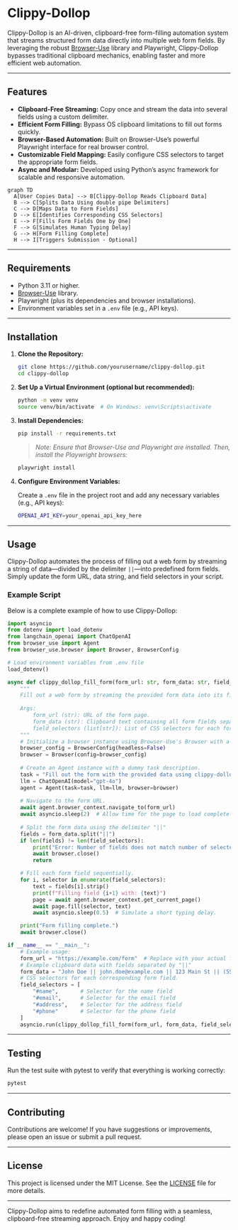 # Clippy-Dollop

Clippy-Dollop is an AI-driven, clipboard-free form-filling automation system that streams structured form data directly into multiple web form fields. By leveraging the robust [Browser-Use](https://github.com/browser-use/browser-use) library and Playwright, Clippy-Dollop bypasses traditional clipboard mechanics, enabling faster and more efficient web automation.

---

## Features

- **Clipboard-Free Streaming:** Copy once and stream the data into several fields using a custom delimiter.
- **Efficient Form Filling:** Bypass OS clipboard limitations to fill out forms quickly.
- **Browser-Based Automation:** Built on Browser-Use’s powerful Playwright interface for real browser control.
- **Customizable Field Mapping:** Easily configure CSS selectors to target the appropriate form fields.
- **Async and Modular:** Developed using Python’s async framework for scalable and responsive automation.

```mermaid
graph TD
  A[User Copies Data] --> B[Clippy-Dollop Reads Clipboard Data]
  B --> C[Splits Data Using double pipe Delimiters]
  C --> D[Maps Data to Form Fields]
  D --> E[Identifies Corresponding CSS Selectors]
  E --> F[Fills Form Fields One by One]
  F --> G[Simulates Human Typing Delay]
  G --> H[Form Filling Complete]
  H --> I[Triggers Submission - Optional]
```

---

## Requirements

- Python 3.11 or higher.
- [Browser-Use](https://github.com/browser-use/browser-use) library.
- Playwright (plus its dependencies and browser installations).
- Environment variables set in a `.env` file (e.g., API keys).

---

## Installation

1. **Clone the Repository:**

   ```bash
   git clone https://github.com/yourusername/clippy-dollop.git
   cd clippy-dollop
   ```

2. **Set Up a Virtual Environment (optional but recommended):**

   ```bash
   python -m venv venv
   source venv/bin/activate  # On Windows: venv\Scripts\activate
   ```

3. **Install Dependencies:**

   ```bash
   pip install -r requirements.txt
   ```

   > *Note: Ensure that Browser-Use and Playwright are installed. Then, install the Playwright browsers:*
   >
   ```bash
   playwright install
   ```

4. **Configure Environment Variables:**

   Create a `.env` file in the project root and add any necessary variables (e.g., API keys):

   ```bash
   OPENAI_API_KEY=your_openai_api_key_here
   ```

---

## Usage

Clippy-Dollop automates the process of filling out a web form by streaming a string of data—divided by the delimiter `||`—into predefined form fields. Simply update the form URL, data string, and field selectors in your script.

### Example Script

Below is a complete example of how to use Clippy-Dollop:

```python
import asyncio
from dotenv import load_dotenv
from langchain_openai import ChatOpenAI
from browser_use import Agent
from browser_use.browser import Browser, BrowserConfig

# Load environment variables from .env file
load_dotenv()

async def clippy_dollop_fill_form(form_url: str, form_data: str, field_selectors: list[str]) -> None:
    """
    Fill out a web form by streaming the provided form data into its fields.
    
    Args:
        form_url (str): URL of the form page.
        form_data (str): Clipboard text containing all form fields separated by the delimiter "||".
        field_selectors (list[str]): List of CSS selectors for each form field (in order).
    """
    # Initialize a browser instance using Browser-Use's Browser with a custom configuration.
    browser_config = BrowserConfig(headless=False)
    browser = Browser(config=browser_config)
    
    # Create an Agent instance with a dummy task description.
    task = "Fill out the form with the provided data using clippy-dollop method."
    llm = ChatOpenAI(model="gpt-4o")
    agent = Agent(task=task, llm=llm, browser=browser)
    
    # Navigate to the form URL.
    await agent.browser_context.navigate_to(form_url)
    await asyncio.sleep(2)  # Allow time for the page to load completely.
    
    # Split the form data using the delimiter "||"
    fields = form_data.split("||")
    if len(fields) != len(field_selectors):
        print("Error: Number of fields does not match number of selectors.")
        await browser.close()
        return

    # Fill each form field sequentially.
    for i, selector in enumerate(field_selectors):
        text = fields[i].strip()
        print(f"Filling field {i+1} with: {text}")
        page = await agent.browser_context.get_current_page()
        await page.fill(selector, text)
        await asyncio.sleep(0.5)  # Simulate a short typing delay.

    print("Form filling complete.")
    await browser.close()

if __name__ == "__main__":
    # Example usage:
    form_url = "https://example.com/form"  # Replace with your actual form URL
    # Example clipboard data with fields separated by "||"
    form_data = "John Doe || john.doe@example.com || 123 Main St || (555) 123-4567"
    # CSS selectors for each corresponding form field.
    field_selectors = [
        "#name",       # Selector for the name field
        "#email",      # Selector for the email field
        "#address",    # Selector for the address field
        "#phone"       # Selector for the phone field
    ]
    asyncio.run(clippy_dollop_fill_form(form_url, form_data, field_selectors))
```

---

## Testing

Run the test suite with pytest to verify that everything is working correctly:

```bash
pytest
```

---

## Contributing

Contributions are welcome! If you have suggestions or improvements, please open an issue or submit a pull request.

---

## License

This project is licensed under the MIT License. See the [LICENSE](LICENSE) file for more details.

---

Clippy-Dollop aims to redefine automated form filling with a seamless, clipboard-free streaming approach. Enjoy and happy coding!
